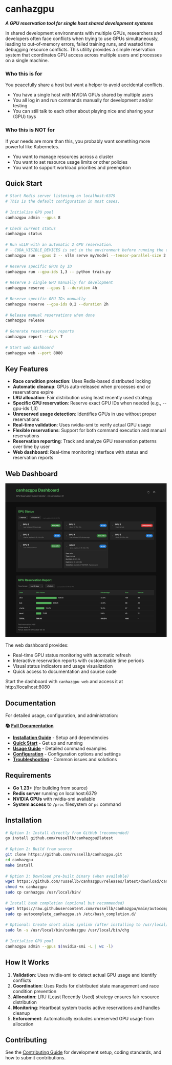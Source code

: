 # canhazgpu

***A GPU reservation tool for single host shared development systems***

In shared development environments with multiple GPUs, researchers and developers often face conflicts when trying to use GPUs simultaneously, leading to out-of-memory errors, failed training runs, and wasted time debugging resource conflicts. This utility provides a simple reservation system that coordinates GPU access across multiple users and processes on a single machine.

### Who this is for

You peacefully share a host but want a helper to avoid accidental conflicts.

- You have a single host with NVIDIA GPUs shared by multiple users
- You all log in and run commands manually for development and/or testing
- You can still talk to each other about playing nice and sharing your (GPU) toys

### Who this is NOT for

If your needs are more than this, you probably want something more powerful like Kubernetes.

- You want to manage resources across a cluster
- You want to set resource usage limits or other policies
- You want to support workload priorities and preemption

## Quick Start

```bash
# Start Redis server listening on localhost:6379
# This is the default configuration in most cases.

# Initialize GPU pool
canhazgpu admin --gpus 8

# Check current status
canhazgpu status

# Run vLLM with an automatic 2 GPU reservation.
# - CUDA_VISIBLE_DEVICES is set in the environment before running the command.
canhazgpu run --gpus 2 -- vllm serve my/model --tensor-parallel-size 2

# Reserve specific GPUs by ID
canhazgpu run --gpu-ids 1,3 -- python train.py

# Reserve a single GPU manually for development
canhazgpu reserve --gpus 1 --duration 4h

# Reserve specific GPU IDs manually
canhazgpu reserve --gpu-ids 0,2 --duration 2h

# Release manual reservations when done
canhazgpu release

# Generate reservation reports
canhazgpu report --days 7

# Start web dashboard
canhazgpu web --port 8080
```

## Key Features

- **Race condition protection**: Uses Redis-based distributed locking
- **Automatic cleanup**: GPUs auto-released when processes end or reservations expire
- **LRU allocation**: Fair distribution using least recently used strategy
- **Specific GPU reservation**: Reserve exact GPU IDs when needed (e.g., --gpu-ids 1,3)
- **Unreserved usage detection**: Identifies GPUs in use without proper reservations
- **Real-time validation**: Uses nvidia-smi to verify actual GPU usage
- **Flexible reservations**: Support for both command execution and manual reservations
- **Reservation reporting**: Track and analyze GPU reservation patterns over time by user
- **Web dashboard**: Real-time monitoring interface with status and reservation reports

## Web Dashboard

![canhazgpu Dashboard Screenshot](docs/images/web-screenshot.png)

The web dashboard provides:
- Real-time GPU status monitoring with automatic refresh
- Interactive reservation reports with customizable time periods
- Visual status indicators and usage visualization
- Quick access to documentation and source code

Start the dashboard with `canhazgpu web` and access it at http://localhost:8080

## Documentation

For detailed usage, configuration, and administration:

**📚 [Full Documentation](http://blog.russellbryant.net/canhazgpu/)**

- **[Installation Guide](http://blog.russellbryant.net/canhazgpu/installation/)** - Setup and dependencies
- **[Quick Start](http://blog.russellbryant.net/canhazgpu/quickstart/)** - Get up and running
- **[Usage Guide](http://blog.russellbryant.net/canhazgpu/usage-run/)** - Detailed command examples
- **[Configuration](http://blog.russellbryant.net/canhazgpu/configuration/)** - Configuration options and settings
- **[Troubleshooting](http://blog.russellbryant.net/canhazgpu/admin-troubleshooting/)** - Common issues and solutions

## Requirements

- **Go 1.23+** (for building from source)
- **Redis server** running on localhost:6379
- **NVIDIA GPUs** with nvidia-smi available
- **System access** to `/proc` filesystem or `ps` command

## Installation

```bash
# Option 1: Install directly from GitHub (recommended)
go install github.com/russellb/canhazgpu@latest

# Option 2: Build from source
git clone https://github.com/russellb/canhazgpu.git
cd canhazgpu
make install

# Option 3: Download pre-built binary (when available)
wget https://github.com/russellb/canhazgpu/releases/latest/download/canhazgpu
chmod +x canhazgpu
sudo cp canhazgpu /usr/local/bin/

# Install bash completion (optional but recommended)
wget https://raw.githubusercontent.com/russellb/canhazgpu/main/autocomplete_canhazgpu.sh
sudo cp autocomplete_canhazgpu.sh /etc/bash_completion.d/

# Optional: Create short alias symlink (after installing to /usr/local/bin)
sudo ln -s /usr/local/bin/canhazgpu /usr/local/bin/chg

# Initialize GPU pool
canhazgpu admin --gpus $(nvidia-smi -L | wc -l)
```

## How It Works

1. **Validation**: Uses nvidia-smi to detect actual GPU usage and identify conflicts
2. **Coordination**: Uses Redis for distributed state management and race condition prevention  
3. **Allocation**: LRU (Least Recently Used) strategy ensures fair resource distribution
4. **Monitoring**: Heartbeat system tracks active reservations and handles cleanup
5. **Enforcement**: Automatically excludes unreserved GPU usage from allocation

## Contributing

See the [Contributing Guide](http://blog.russellbryant.net/canhazgpu/dev-contributing/) for development setup, coding standards, and how to submit contributions.
